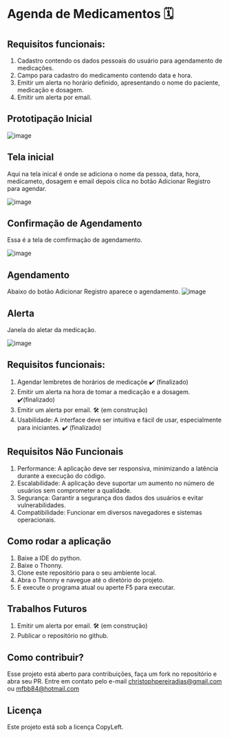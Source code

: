 # Agenda de Medicamentos 🗓️

## Requisitos funcionais:
1. Cadastro contendo os dados pessoais do usuário para agendamento de medicações.
2. Campo  para cadastro do medicamento contendo data e hora.
3. Emitir um alerta no horário definido, apresentando o nome do paciente, medicação e dosagem.
4. Emitir um alerta por email.

## Prototipação Inicial

![image](https://github.com/ChristophDias/Projeto_Integrador/assets/142109049/271eafb5-99f0-4d4b-b8b7-884b8808b00e)

## Tela inicial

Aqui na tela inical é onde se adiciona o nome da pessoa, data, hora, medicameto, dosagem e email depois clica no botão Adicionar Registro para agendar.

![image](https://github.com/ChristophDias/Projeto_Integrador/assets/142109049/a5dd70b4-787e-402d-bd80-346065966af9)

## Confirmação de Agendamento

Essa é a tela de comfirmação de agendamento.

![image](https://github.com/ChristophDias/Projeto_Integrador/assets/142109049/ed7b5916-3027-4f0e-a778-1ccf71ca3d2a)

## Agendamento

Abaixo do botão Adicionar Registro aparece o agendamento.
![image](https://github.com/ChristophDias/Projeto_Integrador/assets/142109049/53bb1511-69a8-4125-8834-335ee6e6e63c)

## Alerta

Janela do aletar da medicação.

![image](https://github.com/ChristophDias/Projeto_Integrador/assets/142109049/c98b70db-df6a-4da3-a5f2-b4ce8fa175f9)

## Requisitos funcionais:

1. Agendar lembretes de horários de medicaçõe ✔️ (finalizado)
2. Emitir um alerta na hora de tomar a medicação e a dosagem. ✔️(finalizado)
3. Emitir um alerta por email. 🛠️ (em construção)
4. Usabilidade: A interface deve ser intuitiva e fácil de usar, especialmente para iniciantes. ✔️ (finalizado)
 
## Requisitos Não Funcionais

1. Performance: A aplicação deve ser responsiva, minimizando a latência durante a execução do código.
2. Escalabilidade: A aplicação deve suportar um aumento no número de usuários sem comprometer a qualidade.
3. Segurança: Garantir a segurança dos dados dos usuários e evitar vulnerabilidades.
4. Compatibilidade: Funcionar em diversos navegadores e sistemas operacionais.

## Como rodar a aplicação

1. Baixe a IDE do python.
2. Baixe o Thonny.
3. Clone este repositório para o seu ambiente local.
4. Abra o Thonny e navegue até o diretório do projeto.
5. E execute o programa atual ou aperte F5 para executar.

## Trabalhos Futuros
1. Emitir um alerta por email. 🛠️ (em construção)
2. Publicar o repositório no github.

## Como contribuir?

Esse projeto está aberto para contribuições, faça um fork no repositório e abra seu PR. Entre em contato
pelo e-mail christophpereiradias@gmail.com ou mfbb84@hotmail.com

## Licença

Este projeto está sob a licença CopyLeft.
